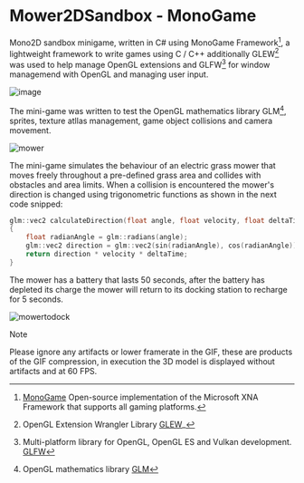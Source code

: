 # Mower2DSandbox - MonoGame
Mono2D sandbox minigame, written in C# using MonoGame Framework[^1], a lightweight framework to write games using C / C++ additionally GLEW[^2] was used to help manage OpenGL extensions and GLFW[^3] for window managemend with OpenGL and managing user input.

![image](https://github.com/MethodCa/Mower2DSandbox/assets/15893276/294a2212-2608-4a81-b013-488f9714fba5)

The mini-game was written to test the OpenGL mathematics library GLM[^4], sprites, texture atllas management, game object collisions and camera movement.

![mower](https://github.com/MethodCa/Mower2DSandbox/assets/15893276/9168736e-7337-4152-be49-5ad6ee0d3e88)

The mini-game simulates the behaviour of an electric grass mower that moves freely throughout a pre-defined grass area and collides with obstacles and area limits. When a collision is encountered the mower's direction is changed using trigonometric functions as shown in the next code snipped:

```c++
glm::vec2 calculateDirection(float angle, float velocity, float deltaTime)
{
	float radianAngle = glm::radians(angle);
	glm::vec2 direction = glm::vec2(sin(radianAngle), cos(radianAngle));
	return direction * velocity * deltaTime;
}
```

The mower has a battery that lasts 50 seconds, after the battery has depleted its charge the mower will return to its docking station to recharge for 5 seconds.

![mowertodock](https://github.com/MethodCa/Mower2DSandbox/assets/15893276/ef005b4d-ac47-4b42-9fd2-58a206fecd25)


> [!NOTE]
> Please ignore any artifacts or lower framerate in the GIF, these are products of the GIF compression, in execution the 3D model is displayed without artifacts and at 60 FPS.

[^1]: [MonoGame](https://monogame.net/) Open-source implementation of the Microsoft XNA Framework that supports all gaming platforms. 
[^2]: OpenGL Extension Wrangler Library [GLEW](https://glew.sourceforge.net/)_
[^3]: Multi-platform library for OpenGL, OpenGL ES and Vulkan development. [GLFW](https://www.glfw.org/)
[^4]: OpenGL mathematics library [GLM](ttps://glm.g-truc.net/)

